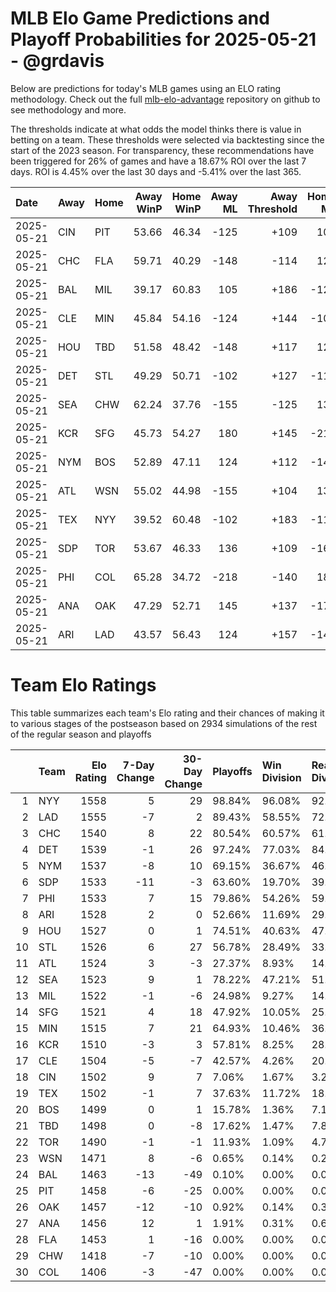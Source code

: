 # MLB Elo Game Predictions and Playoff Probabilities for 2025-05-21 - @grdavis
Below are predictions for today's MLB games using an ELO rating methodology. Check out the full [mlb-elo-advantage](https://github.com/grdavis/mlb-elo-advantage) repository on github to see methodology and more.

The thresholds indicate at what odds the model thinks there is value in betting on a team. These thresholds were selected via backtesting since the start of the 2023 season. For transparency, these recommendations have been triggered for 26% of games and have a 18.67% ROI over the last 7 days. ROI is 4.45% over the last 30 days and -5.41% over the last 365.

| Date       | Away   | Home   |   Away WinP |   Home WinP |   Away ML |   Away Threshold |   Home ML |   Home Threshold |
|:-----------|:-------|:-------|------------:|------------:|----------:|-----------------:|----------:|-----------------:|
| 2025-05-21 | CIN    | PIT    |       53.66 |       46.34 |      -125 |             +109 |       105 |             +142 |
| 2025-05-21 | CHC    | FLA    |       59.71 |       40.29 |      -148 |             -114 |       124 |             +178 |
| 2025-05-21 | BAL    | MIL    |       39.17 |       60.83 |       105 |             +186 |      -125 |             -119 |
| 2025-05-21 | CLE    | MIN    |       45.84 |       54.16 |      -124 |             +144 |      -103 |             +107 |
| 2025-05-21 | HOU    | TBD    |       51.58 |       48.42 |      -148 |             +117 |       124 |             +131 |
| 2025-05-21 | DET    | STL    |       49.29 |       50.71 |      -102 |             +127 |      -118 |             +121 |
| 2025-05-21 | SEA    | CHW    |       62.24 |       37.76 |      -155 |             -125 |       130 |             +197 |
| 2025-05-21 | KCR    | SFG    |       45.73 |       54.27 |       180 |             +145 |      -218 |             +106 |
| 2025-05-21 | NYM    | BOS    |       52.89 |       47.11 |       124 |             +112 |      -148 |             +138 |
| 2025-05-21 | ATL    | WSN    |       55.02 |       44.98 |      -155 |             +104 |       130 |             +149 |
| 2025-05-21 | TEX    | NYY    |       39.52 |       60.48 |      -102 |             +183 |      -118 |             -117 |
| 2025-05-21 | SDP    | TOR    |       53.67 |       46.33 |       136 |             +109 |      -162 |             +142 |
| 2025-05-21 | PHI    | COL    |       65.28 |       34.72 |      -218 |             -140 |       180 |             +223 |
| 2025-05-21 | ANA    | OAK    |       47.29 |       52.71 |       145 |             +137 |      -175 |             +113 |
| 2025-05-21 | ARI    | LAD    |       43.57 |       56.43 |       124 |             +157 |      -148 |             -102 |

# Team Elo Ratings
This table summarizes each team's Elo rating and their chances of making it to various stages of the postseason based on 2934 simulations of the rest of the regular season and playoffs

|    | Team   |   Elo Rating |   7-Day Change |   30-Day Change | Playoffs   | Win Division   | Reach Div. Rd.   | Reach CS   | Reach WS   | Win WS   |
|---:|:-------|-------------:|---------------:|----------------:|:-----------|:---------------|:-----------------|:-----------|:-----------|:---------|
|  1 | NYY    |         1558 |              5 |              29 | 98.84%     | 96.08%         | 92.26%           | 58.73%     | 37.36%     | 22.09%   |
|  2 | LAD    |         1555 |             -7 |               2 | 89.43%     | 58.55%         | 72.05%           | 42.33%     | 26.31%     | 14.89%   |
|  3 | CHC    |         1540 |              8 |              22 | 80.54%     | 60.57%         | 61.49%           | 32.72%     | 15.81%     | 7.84%    |
|  4 | DET    |         1539 |             -1 |              26 | 97.24%     | 77.03%         | 84.49%           | 49.11%     | 25.56%     | 13.22%   |
|  5 | NYM    |         1537 |             -8 |              10 | 69.15%     | 36.67%         | 46.69%           | 23.31%     | 11.08%     | 5.49%    |
|  6 | SDP    |         1533 |            -11 |              -3 | 63.60%     | 19.70%         | 39.43%           | 18.20%     | 8.59%      | 4.23%    |
|  7 | PHI    |         1533 |              7 |              15 | 79.86%     | 54.26%         | 59.00%           | 29.65%     | 14.59%     | 6.85%    |
|  8 | ARI    |         1528 |              2 |               0 | 52.66%     | 11.69%         | 29.45%           | 13.29%     | 5.86%      | 2.62%    |
|  9 | HOU    |         1527 |              0 |               1 | 74.51%     | 40.63%         | 47.48%           | 22.05%     | 9.85%      | 4.87%    |
| 10 | STL    |         1526 |              6 |              27 | 56.78%     | 28.49%         | 33.78%           | 15.54%     | 6.85%      | 3.03%    |
| 11 | ATL    |         1524 |              3 |              -3 | 27.37%     | 8.93%          | 14.93%           | 6.24%      | 2.66%      | 1.12%    |
| 12 | SEA    |         1523 |              9 |               1 | 78.22%     | 47.21%         | 51.57%           | 23.69%     | 9.78%      | 4.12%    |
| 13 | MIL    |         1522 |             -1 |              -6 | 24.98%     | 9.27%          | 14.21%           | 6.07%      | 2.93%      | 1.43%    |
| 14 | SFG    |         1521 |              4 |              18 | 47.92%     | 10.05%         | 25.53%           | 11.55%     | 4.98%      | 1.81%    |
| 15 | MIN    |         1515 |              7 |              21 | 64.93%     | 10.46%         | 36.06%           | 14.11%     | 5.93%      | 2.28%    |
| 16 | KCR    |         1510 |             -3 |               3 | 57.81%     | 8.25%          | 28.46%           | 11.04%     | 4.26%      | 1.60%    |
| 17 | CLE    |         1504 |             -5 |              -7 | 42.57%     | 4.26%          | 20.31%           | 7.98%      | 3.17%      | 1.33%    |
| 18 | CIN    |         1502 |              9 |               7 | 7.06%      | 1.67%          | 3.20%            | 1.06%      | 0.34%      | 0.10%    |
| 19 | TEX    |         1502 |             -1 |               7 | 37.63%     | 11.72%         | 18.64%           | 6.82%      | 2.42%      | 0.58%    |
| 20 | BOS    |         1499 |              0 |               1 | 15.78%     | 1.36%          | 7.16%            | 2.42%      | 0.58%      | 0.14%    |
| 21 | TBD    |         1498 |              0 |              -8 | 17.62%     | 1.47%          | 7.87%            | 2.86%      | 0.68%      | 0.20%    |
| 22 | TOR    |         1490 |             -1 |              -1 | 11.93%     | 1.09%          | 4.70%            | 1.16%      | 0.37%      | 0.14%    |
| 23 | WSN    |         1471 |              8 |              -6 | 0.65%      | 0.14%          | 0.24%            | 0.03%      | 0.00%      | 0.00%    |
| 24 | BAL    |         1463 |            -13 |             -49 | 0.10%      | 0.00%          | 0.07%            | 0.00%      | 0.00%      | 0.00%    |
| 25 | PIT    |         1458 |             -6 |             -25 | 0.00%      | 0.00%          | 0.00%            | 0.00%      | 0.00%      | 0.00%    |
| 26 | OAK    |         1457 |            -12 |             -10 | 0.92%      | 0.14%          | 0.31%            | 0.00%      | 0.00%      | 0.00%    |
| 27 | ANA    |         1456 |             12 |               1 | 1.91%      | 0.31%          | 0.61%            | 0.03%      | 0.03%      | 0.00%    |
| 28 | FLA    |         1453 |              1 |             -16 | 0.00%      | 0.00%          | 0.00%            | 0.00%      | 0.00%      | 0.00%    |
| 29 | CHW    |         1418 |             -7 |             -10 | 0.00%      | 0.00%          | 0.00%            | 0.00%      | 0.00%      | 0.00%    |
| 30 | COL    |         1406 |             -3 |             -47 | 0.00%      | 0.00%          | 0.00%            | 0.00%      | 0.00%      | 0.00%    |
